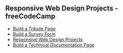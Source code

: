 ## Responsive Web Design Projects - freeCodeCamp

* [Build a Tribute Page](https://www.freecodecamp.org/learn/responsive-web-design/responsive-web-design-projects/build-a-tribute-page)
* [Build a Survey Form](https://www.freecodecamp.org/learn/responsive-web-design/responsive-web-design-projects/build-a-survey-form)
* [Responsive Web Design Projects](https://www.freecodecamp.org/learn/responsive-web-design#css-grid)
* [Build a Technical Documentation Page](https://www.freecodecamp.org/learn/responsive-web-design/responsive-web-design-projects/build-a-technical-documentation-page)
